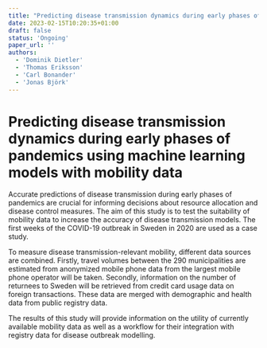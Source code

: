 ```yaml
---
title: "Predicting disease transmission dynamics during early phases of pandemics using machine learning models with mobility data"
date: 2023-02-15T10:20:35+01:00
draft: false
status: 'Ongoing'
paper_url: ''
authors:
  - 'Dominik Dietler'
  - 'Thomas Eriksson'
  - 'Carl Bonander'
  - 'Jonas Björk'
---
```


# Predicting disease transmission dynamics during early phases of pandemics using machine learning models with mobility data

Accurate predictions of disease transmission during early phases of pandemics are crucial for informing decisions about resource allocation and disease control measures. The aim of this study is to test the suitability of mobility data to increase the accuracy of disease transmission models. The first weeks of the COVID-19 outbreak in Sweden in 2020 are used as a case study.

To measure disease transmission-relevant mobility, different data sources are combined. Firstly, travel volumes between the 290 municipalities are estimated from anonymized mobile phone data from the largest mobile phone operator will be taken. Secondly, information on the number of returnees to Sweden will be retrieved from credit card usage data on foreign transactions. These data are merged with demographic and health data from public registry data.

The results of this study will provide information on the utility of currently available mobility data as well as a workflow for their integration with registry data for disease outbreak modelling.
